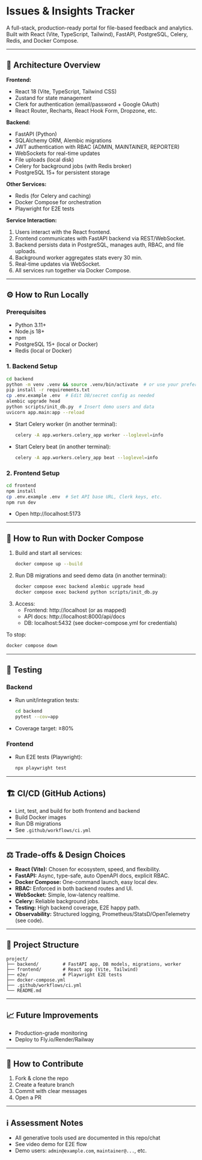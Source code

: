 # Issues & Insights Tracker

A full-stack, production-ready portal for file-based feedback and analytics. Built with React (Vite, TypeScript, Tailwind), FastAPI, PostgreSQL, Celery, Redis, and Docker Compose.

---

## 🚀 Architecture Overview

**Frontend:**  
- React 18 (Vite, TypeScript, Tailwind CSS)
- Zustand for state management
- Clerk for authentication (email/password + Google OAuth)
- React Router, Recharts, React Hook Form, Dropzone, etc.

**Backend:**  
- FastAPI (Python)
- SQLAlchemy ORM, Alembic migrations
- JWT authentication with RBAC (ADMIN, MAINTAINER, REPORTER)
- WebSockets for real-time updates
- File uploads (local disk)
- Celery for background jobs (with Redis broker)
- PostgreSQL 15+ for persistent storage

**Other Services:**  
- Redis (for Celery and caching)
- Docker Compose for orchestration
- Playwright for E2E tests

**Service Interaction:**  
1. Users interact with the React frontend.
2. Frontend communicates with FastAPI backend via REST/WebSocket.
3. Backend persists data in PostgreSQL, manages auth, RBAC, and file uploads.
4. Background worker aggregates stats every 30 min.
5. Real-time updates via WebSocket.
6. All services run together via Docker Compose.

---

## ⚙️ How to Run Locally

### Prerequisites
- Python 3.11+
- Node.js 18+
- npm
- PostgreSQL 15+ (local or Docker)
- Redis (local or Docker)

### 1. Backend Setup
```bash
cd backend
python -m venv .venv && source .venv/bin/activate  # or use your preferred method
pip install -r requirements.txt
cp .env.example .env  # Edit DB/secret config as needed
alembic upgrade head
python scripts/init_db.py  # Insert demo users and data
uvicorn app.main:app --reload
```
- Start Celery worker (in another terminal):
  ```bash
  celery -A app.workers.celery_app worker --loglevel=info
  ```
- Start Celery beat (in another terminal):
  ```bash
  celery -A app.workers.celery_app beat --loglevel=info
  ```

### 2. Frontend Setup
```bash
cd frontend
npm install
cp .env.example .env  # Set API base URL, Clerk keys, etc.
npm run dev
```
- Open http://localhost:5173

---

## 🐳 How to Run with Docker Compose

1. Build and start all services:
   ```bash
   docker compose up --build
   ```
2. Run DB migrations and seed demo data (in another terminal):
   ```bash
   docker compose exec backend alembic upgrade head
   docker compose exec backend python scripts/init_db.py
   ```
3. Access:
   - Frontend: http://localhost (or as mapped)
   - API docs: http://localhost:8000/api/docs
   - DB: localhost:5432 (see docker-compose.yml for credentials)

To stop:
```bash
docker compose down
```

---

## 🧪 Testing

### Backend
- Run unit/integration tests:
  ```bash
  cd backend
  pytest --cov=app
  ```
- Coverage target: ≥80%

### Frontend
- Run E2E tests (Playwright):
  ```bash
  npx playwright test
  ```

---

## 🏗️ CI/CD (GitHub Actions)
- Lint, test, and build for both frontend and backend
- Build Docker images
- Run DB migrations
- See `.github/workflows/ci.yml`

---

## ⚖️ Trade-offs & Design Choices

- **React (Vite):** Chosen for ecosystem, speed, and flexibility.
- **FastAPI:** Async, type-safe, auto OpenAPI docs, explicit RBAC.
- **Docker Compose:** One-command launch, easy local dev.
- **RBAC:** Enforced in both backend routes and UI.
- **WebSocket:** Simple, low-latency realtime.
- **Celery:** Reliable background jobs.
- **Testing:** High backend coverage, E2E happy path.
- **Observability:** Structured logging, Prometheus/StatsD/OpenTelemetry (see code).

---

## 📂 Project Structure

```
project/
├── backend/         # FastAPI app, DB models, migrations, worker
├── frontend/        # React app (Vite, Tailwind)
├── e2e/             # Playwright E2E tests
├── docker-compose.yml
├── .github/workflows/ci.yml
└── README.md
```

---

## 📈 Future Improvements

- Production-grade monitoring
- Deploy to Fly.io/Render/Railway

---

## 📝 How to Contribute

1. Fork & clone the repo
2. Create a feature branch
3. Commit with clear messages
4. Open a PR

---

## ℹ️ Assessment Notes

- All generative tools used are documented in this repo/chat
- See video demo for E2E flow
- Demo users: `admin@example.com`, `maintainer@...`, etc.
